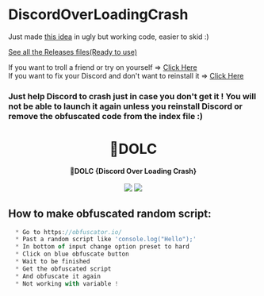 # DiscordOverLoadingCrash

Just made [this idea](https://github.com/Wizz1337/DiscordOverLoadingCrash) in ugly but working code, easier to skid :)


[See all the Releases files(Ready to use)](https://github.com/HideakiAtsuyo/DiscordOverLoadingCrash/releases/tag/1.0)

If you want to troll a friend or try on yourself => [Click Here](https://github.com/HideakiAtsuyo/DiscordOverLoadingCrash/releases/download/1.0/DOLC.7z)<br>If you want to fix your Discord and don't want to reinstall it => [Click Here](https://github.com/HideakiAtsuyo/DiscordOverLoadingCrash/releases/download/1.0/Fix.7z)

<h3>Just help Discord to crash just in case you don't get it ! You will not be able to launch it again unless you reinstall Discord or remove the obfuscated code from the index file :)</h3>

<h1 align="center">🌌DOLC</h1>

<p align='center'>
  <b>🌌DOLC {Discord Over Loading Crash}</b>
  <br>
  <br>
  <img src='https://cdn.discordapp.com/attachments/953071541426479136/957402707709292615/unknown.png'>
  <img src='https://cdn.discordapp.com/attachments/953071541426479136/957402779977125919/unknown.png'>
</p>

##  How to make obfuscated random script:
```js
  * Go to https://obfuscator.io/
  * Past a random script like 'console.log("Hello");'
  * In bottom of input change option preset to hard
  * Click on blue obfuscate button
  * Wait to be finished
  * Get the obfuscated script
  * And obfuscate it again
  * Not working with variable !
```
